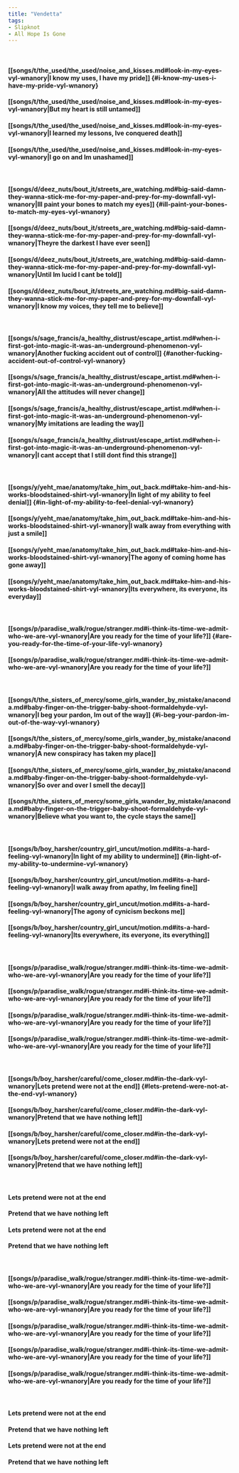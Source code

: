 ```yaml
---
title: "Vendetta"
tags:
- Slipknot
- All Hope Is Gone
---
```

&nbsp;
#### [[songs/t/the_used/the_used/noise_and_kisses.md#look-in-my-eyes-vyl-wnanory|I know my uses, I have my pride]] {#i-know-my-uses-i-have-my-pride-vyl-wnanory}
#### [[songs/t/the_used/the_used/noise_and_kisses.md#look-in-my-eyes-vyl-wnanory|But my heart is still untamed]]
#### [[songs/t/the_used/the_used/noise_and_kisses.md#look-in-my-eyes-vyl-wnanory|I learned my lessons, Ive conquered death]]
#### [[songs/t/the_used/the_used/noise_and_kisses.md#look-in-my-eyes-vyl-wnanory|I go on and Im unashamed]]
&nbsp;
#### [[songs/d/deez_nuts/bout_it/streets_are_watching.md#big-said-damn-they-wanna-stick-me-for-my-paper-and-prey-for-my-downfall-vyl-wnanory|Ill paint your bones to match my eyes]] {#ill-paint-your-bones-to-match-my-eyes-vyl-wnanory}
#### [[songs/d/deez_nuts/bout_it/streets_are_watching.md#big-said-damn-they-wanna-stick-me-for-my-paper-and-prey-for-my-downfall-vyl-wnanory|Theyre the darkest I have ever seen]]
#### [[songs/d/deez_nuts/bout_it/streets_are_watching.md#big-said-damn-they-wanna-stick-me-for-my-paper-and-prey-for-my-downfall-vyl-wnanory|Until Im lucid I cant be told]]
#### [[songs/d/deez_nuts/bout_it/streets_are_watching.md#big-said-damn-they-wanna-stick-me-for-my-paper-and-prey-for-my-downfall-vyl-wnanory|I know my voices, they tell me to believe]]
&nbsp;
#### [[songs/s/sage_francis/a_healthy_distrust/escape_artist.md#when-i-first-got-into-magic-it-was-an-underground-phenomenon-vyl-wnanory|Another fucking accident out of control]] {#another-fucking-accident-out-of-control-vyl-wnanory}
#### [[songs/s/sage_francis/a_healthy_distrust/escape_artist.md#when-i-first-got-into-magic-it-was-an-underground-phenomenon-vyl-wnanory|All the attitudes will never change]]
#### [[songs/s/sage_francis/a_healthy_distrust/escape_artist.md#when-i-first-got-into-magic-it-was-an-underground-phenomenon-vyl-wnanory|My imitations are leading the way]]
#### [[songs/s/sage_francis/a_healthy_distrust/escape_artist.md#when-i-first-got-into-magic-it-was-an-underground-phenomenon-vyl-wnanory|I cant accept that I still dont find this strange]]
&nbsp;
#### [[songs/y/yeht_mae/anatomy/take_him_out_back.md#take-him-and-his-works-bloodstained-shirt-vyl-wnanory|In light of my ability to feel denial]] {#in-light-of-my-ability-to-feel-denial-vyl-wnanory}
#### [[songs/y/yeht_mae/anatomy/take_him_out_back.md#take-him-and-his-works-bloodstained-shirt-vyl-wnanory|I walk away from everything with just a smile]]
#### [[songs/y/yeht_mae/anatomy/take_him_out_back.md#take-him-and-his-works-bloodstained-shirt-vyl-wnanory|The agony of coming home has gone away]]
#### [[songs/y/yeht_mae/anatomy/take_him_out_back.md#take-him-and-his-works-bloodstained-shirt-vyl-wnanory|Its everywhere, its everyone, its everyday]]
&nbsp;
#### [[songs/p/paradise_walk/rogue/stranger.md#i-think-its-time-we-admit-who-we-are-vyl-wnanory|Are you ready for the time of your life?]] {#are-you-ready-for-the-time-of-your-life-vyl-wnanory}
#### [[songs/p/paradise_walk/rogue/stranger.md#i-think-its-time-we-admit-who-we-are-vyl-wnanory|Are you ready for the time of your life?]]
&nbsp;
#### [[songs/t/the_sisters_of_mercy/some_girls_wander_by_mistake/anaconda.md#baby-finger-on-the-trigger-baby-shoot-formaldehyde-vyl-wnanory|I beg your pardon, Im out of the way]] {#i-beg-your-pardon-im-out-of-the-way-vyl-wnanory}
#### [[songs/t/the_sisters_of_mercy/some_girls_wander_by_mistake/anaconda.md#baby-finger-on-the-trigger-baby-shoot-formaldehyde-vyl-wnanory|A new conspiracy has taken my place]]
#### [[songs/t/the_sisters_of_mercy/some_girls_wander_by_mistake/anaconda.md#baby-finger-on-the-trigger-baby-shoot-formaldehyde-vyl-wnanory|So over and over I smell the decay]]
#### [[songs/t/the_sisters_of_mercy/some_girls_wander_by_mistake/anaconda.md#baby-finger-on-the-trigger-baby-shoot-formaldehyde-vyl-wnanory|Believe what you want to, the cycle stays the same]]
&nbsp;
#### [[songs/b/boy_harsher/country_girl_uncut/motion.md#its-a-hard-feeling-vyl-wnanory|In light of my ability to undermine]] {#in-light-of-my-ability-to-undermine-vyl-wnanory}
#### [[songs/b/boy_harsher/country_girl_uncut/motion.md#its-a-hard-feeling-vyl-wnanory|I walk away from apathy, Im feeling fine]]
#### [[songs/b/boy_harsher/country_girl_uncut/motion.md#its-a-hard-feeling-vyl-wnanory|The agony of cynicism beckons me]]
#### [[songs/b/boy_harsher/country_girl_uncut/motion.md#its-a-hard-feeling-vyl-wnanory|Its everywhere, its everyone, its everything]]
&nbsp;
#### [[songs/p/paradise_walk/rogue/stranger.md#i-think-its-time-we-admit-who-we-are-vyl-wnanory|Are you ready for the time of your life?]]
#### [[songs/p/paradise_walk/rogue/stranger.md#i-think-its-time-we-admit-who-we-are-vyl-wnanory|Are you ready for the time of your life?]]
#### [[songs/p/paradise_walk/rogue/stranger.md#i-think-its-time-we-admit-who-we-are-vyl-wnanory|Are you ready for the time of your life?]]
#### [[songs/p/paradise_walk/rogue/stranger.md#i-think-its-time-we-admit-who-we-are-vyl-wnanory|Are you ready for the time of your life?]]
&nbsp;
#### [[songs/b/boy_harsher/careful/come_closer.md#in-the-dark-vyl-wnanory|Lets pretend were not at the end]] {#lets-pretend-were-not-at-the-end-vyl-wnanory}
#### [[songs/b/boy_harsher/careful/come_closer.md#in-the-dark-vyl-wnanory|Pretend that we have nothing left]]
#### [[songs/b/boy_harsher/careful/come_closer.md#in-the-dark-vyl-wnanory|Lets pretend were not at the end]]
#### [[songs/b/boy_harsher/careful/come_closer.md#in-the-dark-vyl-wnanory|Pretend that we have nothing left]]
&nbsp;
#### Lets pretend were not at the end
#### Pretend that we have nothing left
#### Lets pretend were not at the end
#### Pretend that we have nothing left
&nbsp;
#### [[songs/p/paradise_walk/rogue/stranger.md#i-think-its-time-we-admit-who-we-are-vyl-wnanory|Are you ready for the time of your life?]]
#### [[songs/p/paradise_walk/rogue/stranger.md#i-think-its-time-we-admit-who-we-are-vyl-wnanory|Are you ready for the time of your life?]]
#### [[songs/p/paradise_walk/rogue/stranger.md#i-think-its-time-we-admit-who-we-are-vyl-wnanory|Are you ready for the time of your life?]]
#### [[songs/p/paradise_walk/rogue/stranger.md#i-think-its-time-we-admit-who-we-are-vyl-wnanory|Are you ready for the time of your life?]]
#### [[songs/p/paradise_walk/rogue/stranger.md#i-think-its-time-we-admit-who-we-are-vyl-wnanory|Are you ready for the time of your life?]]
&nbsp;
#### Lets pretend were not at the end
#### Pretend that we have nothing left
#### Lets pretend were not at the end
#### Pretend that we have nothing left
